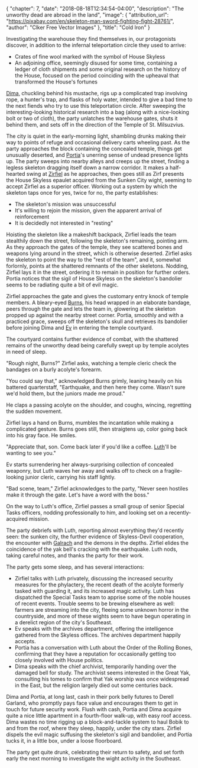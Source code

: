 {
    "chapter": 7,
    "date": "2018-08-18T12:34:54-04:00",
    "description": "The unworthy dead are abroad in the land",
    "image": {
        "attribution_url": "https://pixabay.com/en/skeleton-man-sword-fighting-fight-28761/",
        "author": "Clker Free Vector Images"
    },
    "title": "Cold Iron"
}

Investigating the warehouse they find themselves in, our protagonists discover, in addition to the infernal teleportation circle they used to arrive:

* Crates of fine wool marked with the symbol of House Skyless
* An adjoining office, seemingly disused for some time, containing a ledger of cloth shipments and some original research on the history of the House, focused on the period coinciding with the upheaval that transformed the House's fortunes

[Dima](/characters/dima/), chuckling behind his mustache, rigs up a complicated trap involving rope, a hunter's trap, and flasks of holy water, intended to give a bad time to the next fiends who try to use this teleportation circle. After sweeping the interesting-looking historical research into a bag (along with a nice-looking bolt or two of cloth), the party unlatches the warehouse gates, shuts it behind them, and sets off in the direction of the Temple of St. Milsuzvius.

The city is quiet in the early-morning light, shambling drunks making their way to points of refuge and occasional delivery carts wheeling past. As the party approaches the block containing the concealed temple, things get unusually deserted, and [Portia](/characters/portia/)'s unerring sense of undead presence lights up. The party sweeps into nearby alleys and creeps up the street, finding a legless skeleton dragging itself down a narrow corridor. It makes a half-hearted swing at [Zirfiel](/characters/zirfiel/) as he approaches, then goes still as Zirf presents the House Skyless epaulet acquired from the Sunken City wight, seeming to accept Zirfiel as a superior officer. Working out a system by which the skeleton taps once for yes, twice for no, the party establishes:

* The skeleton's mission was unsuccessful
* It's willing to rejoin the mission, given the apparent arrival of reinforcement
* It is decidedly not interested in "resting"

Hoisting the skeleton like a makeshift backpack, Zirfiel leads the team stealthily down the street, following the skeleton's remaining, pointing arm. As they approach the gates of the temple, they see scattered bones and weapons lying around in the street, which is otherwise deserted. Zirfiel asks the skeleton to point the way to the "rest of the team", and it, somewhat forlornly, points at the shattered remnants of the other skeletons. Nodding, Zirfiel lays it in the street, ordering it to remain in position for further orders. Portia notices that the sigil of House Skyless on the skeleton's bandolier seems to be radiating quite a bit of evil magic.

Zirfiel approaches the gate and gives the customary entry knock of temple members. A bleary-eyed [Burns](/characters/burns/), his head wrapped in an elaborate bandage, peers through the gate and lets the team in, glowering at the skeleton propped up against the nearby street corner. Portia, smoothly and with a practiced grace, sweeps off the skeleton's skull and retrieves its bandolier before joining Dima and [Ev](/characters/ev/) in entering the temple courtyard.

The courtyard contains further evidence of combat, with the shattered remains of the unworthy dead being carefully swept up by temple acolytes in need of sleep.

"Rough night, Burns?" Zirfiel asks, watching a temple cleric check the bandages on a burly acolyte's forearm.

"You could say that," acknowledged Burns grimly, leaning heavily on his battered quarterstaff, "Earthquake, and then here they come. Wasn't sure we'd hold them, but the juniors made me proud."

He claps a passing acolyte on the shoulder, and coughs, wincing, regretting the sudden movement.

Zirfiel lays a hand on Burns, mumbles the incantation while making a complicated gesture. Burns goes still, then straigtens up, color going back into his gray face. He smiles.

"Appreciate that, son. Come back later if you'd like a coffee. [Luth](/characters/luth/)'ll be wanting to see you."

Ev starts surrendering her always-surprising collection of concealed weaponry, but Luth waves her away and walks off to check on a fragile-looking junior cleric, carrying his staff lightly.

"Bad scene, team," Zirfiel acknowledges to the party, "Never seen hostiles make it through the gate. Let's have a word with the boss."

On the way to Luth's office, Zirfiel passes a small group of senior Special Tasks officers, nodding professionally to him, and looking set on a recently-acquired mission.

The party debriefs with Luth, reporting almost everything they'd recently seen: the sunken city, the further evidence of Skyless-Devil cooperation, the encounter with [Galrach](/characters/galrach/) and the demons in the depths. Zirfiel elides the coincidence of the yak bell's cracking with the earthquake. Luth nods, taking careful notes, and thanks the party for their work.

The party gets some sleep, and has several interactions:

* Zirfiel talks with Luth privately, discussing the increased security measures for the phylactery, the recent death of the acolyte formerly tasked with guarding it, and its increased magic activity. Luth has dispatched the Special Tasks team to apprise some of the noble houses of recent events. Trouble seems to be brewing elsewhere as well: farmers are streaming into the city, fleeing some unknown horror in the countryside, and more of these wights seem to have begun operating in a derelict region of the city's Southeast.
* Ev speaks with the archives department, offering the intelligence gathered from the Skyless offices. The archives department happily accepts.
* Portia has a conversation with Luth about the Order of the Rolling Bones, confirming that they have a reputation for occasionally getting too closely involved with House politics.
* Dima speaks with the chief archivist, temporarily handing over the damaged bell for study. The archivist seems interested in the Great Yak, consulting his tomes to confirm that Yak worship was once widespread in the East, but the religion largely died out some centuries back.

Dima and Portia, at long last, cash in their pork belly futures to Derell Garland, who promptly pays face value and encourages them to get in touch for future security work. Flush with cash, Portia and Dima acquire quite a nice little apartment in a fourth-floor walk-up, with easy roof access. Dima wastes no time rigging up a block-and-tackle system to haul Bobik to and from the roof, where they sleep, happily, under the city stars. Zirfiel dispels the evil magic suffusing the skeleton's sigil and bandolier, and Portia tucks it, in a little box, under a loose floorboard.

The party get quite drunk, celebrating their return to safety, and set forth early the next morning to investigate the wight activity in the Southeast.